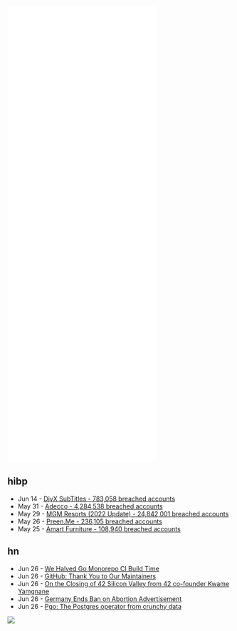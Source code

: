 ![Metrics](https://raw.githubusercontent.com/phixion/phixion/master/metrics.svg)

## hibp

<!--
for https://github.com/phixion/phixion/blob/main/.github/workflows/feeds.yml
-->
<!--START_SECTION:haveibeenpwnd-->
- Jun 14 - [DivX SubTitles - 783,058 breached accounts](https://haveibeenpwned.com/PwnedWebsites#DivXSubTitles)
- May 31 - [Adecco - 4,284,538 breached accounts](https://haveibeenpwned.com/PwnedWebsites#Adecco)
- May 29 - [MGM Resorts (2022 Update) - 24,842,001 breached accounts](https://haveibeenpwned.com/PwnedWebsites#MGM2022Update)
- May 26 - [Preen.Me - 236,105 breached accounts](https://haveibeenpwned.com/PwnedWebsites#PreenMe)
- May 25 - [Amart Furniture - 108,940 breached accounts](https://haveibeenpwned.com/PwnedWebsites#AmartFurniture)
<!--END_SECTION:haveibeenpwnd-->

## hn

<!--
for https://github.com/phixion/phixion/blob/main/.github/workflows/feeds.yml
-->
<!--START_SECTION:hn-->
- Jun 26 - [We Halved Go Monorepo CI Build Time](https://eng.uber.com/how-we-halved-go-monorepo-ci-build-time/)
- Jun 26 - [GitHub: Thank You to Our Maintainers](https://github.blog/2022-06-24-thank-you-to-our-maintainers/)
- Jun 26 - [On the Closing of 42 Silicon Valley from 42 co-founder Kwame Yamgnane](https://blog.qwasar.io/blog/on-the-closing-of-42-silicon-valley-from-42-co-founder-kwame-yamgnane)
- Jun 26 - [Germany Ends Ban on Abortion Advertisement](https://www.nytimes.com/2022/06/24/world/europe/germany-abortion-law.html)
- Jun 26 - [Pgo: The Postgres operator from crunchy data](https://github.com/CrunchyData/postgres-operator)
<!--END_SECTION:hn-->

<!--
for https://yhype.me
-->
![](https://hit.yhype.me/github/profile?user_id=13013670)
